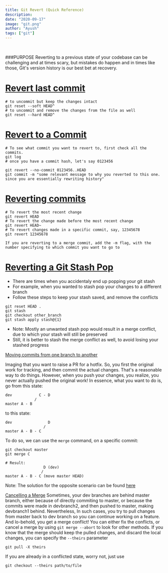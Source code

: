 ```yaml
---
title: Git Revert (Quick Reference)
description:
date: "2020-09-17"
image: "git.png"
author: "Ayush"
tags: ["git"]
---
```


<br />

###PURPOSE
Reverting to a previous state of your codebase can be challenging and at times scary, but mistakes do happen and in times like those, Git's version history is our best bet at recovery.

# [Revert last commit](https://stackoverflow.com/a/2846154/7048915)
```
# to uncommit but keep the changes intact
git reset --soft HEAD^
# to uncommit and remove the changes from the file as well
git reset --hard HEAD^
```

# [Revert to a Commit](https://stackoverflow.com/a/21718540/7048915)

```
# To see what commit you want to revert to, first check all the commits.
git log
# once you have a commit hash, let's say 0123456

git revert --no-commit 0123456..HEAD
git commit -m "some relevant message to why you reverted to this one. since you are essentially rewriting history"
```

# [Reverting commits](http://gitready.com/intermediate/2009/03/16/rolling-back-changes-with-revert.html)
```
# To revert the most recent change
git revert HEAD
# To revert the change made before the most recent change
git revert HEAD~
# To revert changes made in a specific commit, say, 12345678
git revert 12345678

If you are reverting to a merge commit, add the -m flag, with the number specifying to which commit you want to go to
```

# [Reverting a Git Stash Pop](https://stackoverflow.com/a/22207257/7048915)
- There are times when you accidentaly end up popping your git stash
- For example, when you wanted to stash pop your changes to a different branch
- Follow these steps to keep your stash saved, and remove the conflicts
```
git reset HEAD .
git stash
git checkout other_branch
git stash apply stash@{1}
```
- Note: Mostly an unwanted stash pop would result in a merge conflict, due to which your stash will still be preserved
- Still, it is better to stash the merge conflict as well, to avoid losing your stashed progress


[Moving commits from one branch to another](https://stackoverflow.com/questions/3492536/point-branch-to-new-commit)

Imaging that you want to raise a PR for a hotfix. So, you first the original work for tracking, and then commit the actual changes. That's a reasonable way to do things. However, when you push your changes, you realize, you never actually pushed the original work! In essence, what you want to do is, go from this state:

```
dev            C - D
             /
master A - B
```

to this state:
```
dev                D
                 /
master A - B - C
```

To do so, we can use the `merge` command, on a specific commit:
```
git checkout master
git merge C

# Result:
                 D (dev)
                /
master A - B - C (move master HEAD)
```

Note: The solution for the opposite scenario can be found [here](https://stackoverflow.com/questions/1628563/move-the-most-recent-commits-to-a-new-branch-with-git)

[Cancelling a Merge](https://stackoverflow.com/questions/10697463/resolve-git-merge-conflicts-in-favor-of-their-changes-during-a-pull)
Sometimes, your dev branches are behind master branch, either because of directly commiting to master, or because the commits were made in devbranch2, and then pushed to master, making devbranch1 behind.
Nevertheless, In such cases, you try to pull changes from master back to dev branch so you can continue working on a feature.
And lo-behold, you get a merge conflict!
You can either fix the conflicts, or cancel a merge by using `git merge --abort` to look for other methods.
If you know that the merge should keep the pulled changes, and discard the local changes, you can specify the `--theirs` parameter
```
git pull -X theirs
```
If you are already in a conflicted state, worry not, just use
```
git checkout --theirs path/to/file
```
